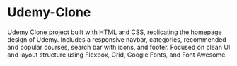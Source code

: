 # Udemy-Clone
Udemy Clone project built with HTML and CSS, replicating the homepage design of Udemy. Includes a responsive navbar, categories, recommended and popular courses, search bar with icons, and footer. Focused on clean UI and layout structure using Flexbox, Grid, Google Fonts, and Font Awesome.
